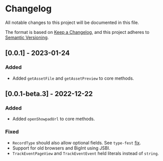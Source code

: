 # Changelog

All notable changes to this project will be documented in this file.

The format is based on [Keep a Changelog](https://keepachangelog.com/en/1.0.0/), and this project adheres to
[Semantic Versioning](https://semver.org/).

## [0.0.1] - 2023-01-24

### Added

- Added `getAssetFile` and `getAssetPreview` to core methods.

## [0.0.1-beta.3] - 2022-12-22

### Added

- Added `openShowpadUrl` to core methods.

### Fixed

- `RecordType` should also allow optional fields. See `type-fest` [fix](https://github.com/sindresorhus/type-fest/pull/465).
- Support for old browsers and BigInt using JSBI.
- `TrackEventPageView` and `TrackEventEvent` held literals instead of `string`.
